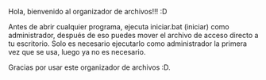 Hola, bienvenido al organizador de archivos!!! :D

Antes de abrir cualquier programa, ejecuta iniciar.bat (iniciar) como administrador, después de eso puedes mover el archivo de acceso directo a tu escritorio. Solo es necesario ejecutarlo como administrador la primera vez que se usa, luego ya no es necesario.

Gracias por usar este organizador de archivos :D.
